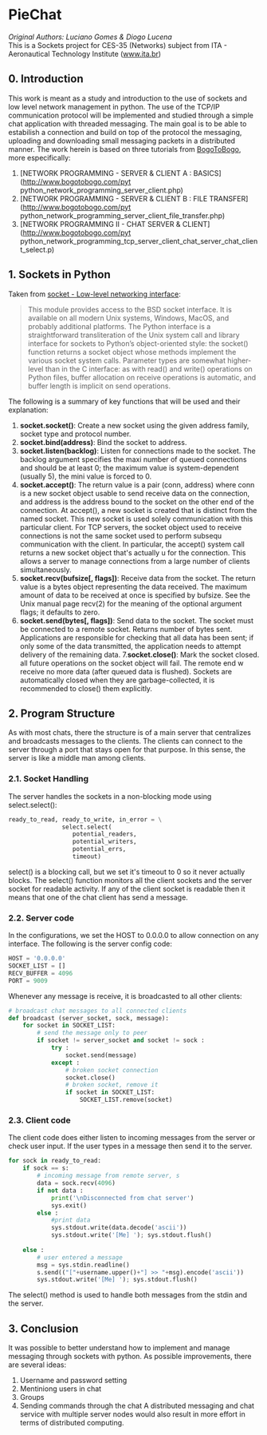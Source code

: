 # PieChat
*Original Authors: Luciano Gomes &  Diogo Lucena*<br/>
This is a Sockets project for CES-35 (Networks) subject from ITA - Aeronautical Technology Institute (www.ita.br)

## 0. Introduction
This work is meant as a study and introduction to the use of sockets and low level network management in python. The use of the TCP/IP communication protocol will be implemented and studied through a simple chat application with threaded messaging. The main goal is to be able to estabilish a connection and build on top of the protocol the messaging, uploading and downloading small messaging packets in a distributed manner. The work herein is based on three tutorials from [BogoToBogo](http://www.bogotobogo.com/), more especifically:
 1. [NETWORK PROGRAMMING - SERVER & CLIENT A : BASICS](http://www.bogotobogo.com/pyt python_network_programming_server_client.php)
 2. [NETWORK PROGRAMMING - SERVER & CLIENT B : FILE TRANSFER](http://www.bogotobogo.com/pyt python_network_programming_server_client_file_transfer.php)
 3. [NETWORK PROGRAMMING II - CHAT SERVER & CLIENT](http://www.bogotobogo.com/pyt python_network_programming_tcp_server_client_chat_server_chat_client_select.p)


## 1. Sockets in Python
Taken from [socket - Low-level networking interface](https://docs.python.org/3/library/socket.html):
>This module provides access to the BSD socket interface. It is available on all modern Unix systems, Windows, MacOS, and probably additional platforms. The Python interface is a straightforward transliteration of the Unix system call and library interface for sockets to Python’s object-oriented style: the socket() function returns a socket object whose methods implement the various socket system calls. Parameter types are somewhat higher-level than in the C interface: as with read() and write() operations on Python files, buffer allocation on receive operations is automatic, and buffer length is implicit on send operations.

The following is a summary of key functions that will be used and their explanation:
  1. **socket.socket()**: Create a new socket using the given address family, socket type and protocol number.
  2. **socket.bind(address)**: Bind the socket to address.
  3. **socket.listen(backlog)**: Listen for connections made to the socket. The backlog argument specifies the maxi  number of queued connections and should be at least 0; the maximum value is system-dependent (usually 5), the mini  value is forced to 0.
  4. **socket.accept()**: The return value is a pair (conn, address) where conn is a new socket object usable to send   receive data on the connection, and address is the address bound to the socket on the other end of the connection.
  At accept(), a new socket is created that is distinct from the named socket. This new socket is used solely   communication with this particular client.
  For TCP servers, the socket object used to receive connections is not the same socket used to perform subsequ  communication with the client. In particular, the accept() system call returns a new socket object that's actually u  for the connection. This allows a server to manage connections from a large number of clients simultaneously.
  5. **socket.recv(bufsize[, flags])**: Receive data from the socket. The return value is a bytes object representing the data received. The maximum amount of data to be received at once is specified by bufsize. See the Unix manual page recv(2) for the meaning of the optional argument flags; it defaults to zero.
  6. **socket.send(bytes[, flags])**: Send data to the socket. The socket must be connected to a remote socket. Returns   number of bytes sent. Applications are responsible for checking that all data has been sent; if only some of the data   transmitted, the application needs to attempt delivery of the remaining data.
  7.**socket.close()**: Mark the socket closed. all future operations on the socket object will fail. The remote end w  receive no more data (after queued data is flushed). Sockets are automatically closed when they are garbage-collected,   it is recommended to close() them explicitly.

## 2. Program Structure
As with most chats, there the structure is of a main server that centralizes and broadcasts messages to the clients. The clients can connect to the server through a port that stays open for that purpose. In this sense, the server is like a middle man among clients.

### 2.1. Socket Handling
The server handles the sockets in a non-blocking mode using select.select():
```python
ready_to_read, ready_to_write, in_error = \
               select.select(
                  potential_readers,
                  potential_writers,
                  potential_errs,
                  timeout)
```
select() is a blocking call, but we set it's timeout to 0 so it never actually blocks. The select() function monitors all the client sockets and the server socket for readable activity. If any of the client socket is readable then it means that one of the chat client has send a message.

### 2.2. Server code
In the configurations, we set the HOST to 0.0.0.0 to allow connection on any interface. The following is the server config code:
```python
HOST = '0.0.0.0' 
SOCKET_LIST = []
RECV_BUFFER = 4096 
PORT = 9009
```
Whenever any message is receive, it is broadcasted to all other clients:
```python
# broadcast chat messages to all connected clients
def broadcast (server_socket, sock, message):
    for socket in SOCKET_LIST:
        # send the message only to peer
        if socket != server_socket and socket != sock :
            try :
                socket.send(message)
            except :
                # broken socket connection
                socket.close()
                # broken socket, remove it
                if socket in SOCKET_LIST:
                    SOCKET_LIST.remove(socket)
```
### 2.3. Client code
The client code does either listen to incoming messages from the server or check user input. If the user types in a message then send it to the server.
```python
for sock in ready_to_read:             
    if sock == s:
        # incoming message from remote server, s
        data = sock.recv(4096)
        if not data :
            print('\nDisconnected from chat server')
            sys.exit()
        else :
            #print data
            sys.stdout.write(data.decode('ascii'))
            sys.stdout.write('[Me] '); sys.stdout.flush()     
    
    else :
        # user entered a message
        msg = sys.stdin.readline()
        s.send(("["+username.upper()+"] >> "+msg).encode('ascii'))
        sys.stdout.write('[Me] '); sys.stdout.flush() 
```
The select() method is used to handle both messages from the stdin and the server.

## 3. Conclusion
It was possible to better understand how to implement and manage messaging through sockets with python. As possible improvements, there are several ideas:
 1. Username and password setting
 2. Mentiniong users in chat
 3. Groups
 4. Sending commands through the chat
A distributed messaging and chat service with multiple server nodes would also result in more effort in terms of distributed computing.
